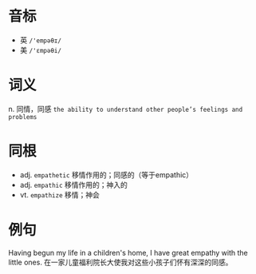 # 音标

- 英 `/'empəθɪ/`
- 美 `/'ɛmpəθi/`

# 词义

n. 同情，同感
`the ability to understand other people’s feelings and problems`

# 同根

- adj. `empathetic` 移情作用的；同感的（等于empathic）
- adj. `empathic` 移情作用的；神入的
- vt. `empathize` 移情；神会

# 例句

Having begun my life in a children's home, I have great empathy with the little ones.
在一家儿童福利院长大使我对这些小孩子们怀有深深的同感。


